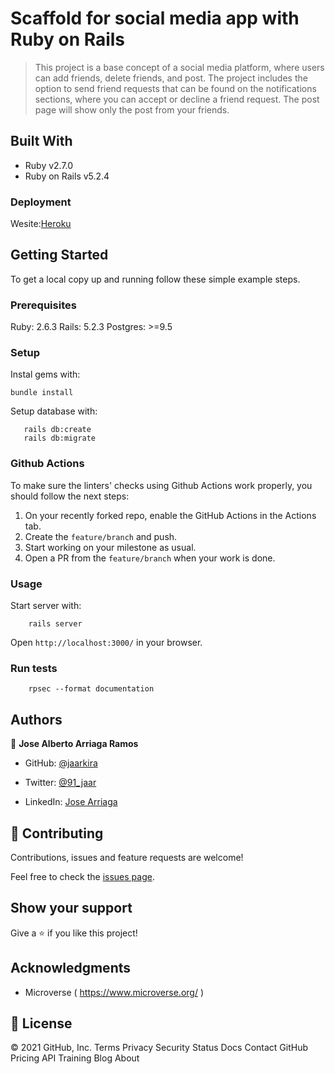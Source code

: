 # Scaffold for social media app with Ruby on Rails

> This project is a base concept of a social media platform, where users can add friends, delete friends, and post. The project includes the option to send friend requests that can be found on the notifications sections, where you can accept or decline a friend request. The post page will show only the post from your friends.

## Built With

- Ruby v2.7.0
- Ruby on Rails v5.2.4

### Deployment

Wesite:[Heroku](https://secret-plains-32456.herokuapp.com/)


## Getting Started

To get a local copy up and running follow these simple example steps.

### Prerequisites

Ruby: 2.6.3
Rails: 5.2.3
Postgres: >=9.5

### Setup

Instal gems with:

```
bundle install
```

Setup database with:

```
   rails db:create
   rails db:migrate
```

### Github Actions

To make sure the linters' checks using Github Actions work properly, you should follow the next steps:

1. On your recently forked repo, enable the GitHub Actions in the Actions tab.
2. Create the `feature/branch` and push.
3. Start working on your milestone as usual.
4. Open a PR from the `feature/branch` when your work is done.


### Usage

Start server with:

```
    rails server
```

Open `http://localhost:3000/` in your browser.

### Run tests

```
    rpsec --format documentation
```


## Authors

👤 **Jose Alberto Arriaga Ramos**

- GitHub: [@jaarkira](https://github.com/jaarkira )

- Twitter: [@91_jaar](https://twitter.com/91_jaar )

- LinkedIn: [Jose Arriaga](https://www.linkedin.com/in/jaar/)

## 🤝 Contributing

Contributions, issues and feature requests are welcome!

Feel free to check the [issues page](issues/).

## Show your support

Give a ⭐️ if you like this project!

## Acknowledgments

- Microverse ( https://www.microverse.org/ )

## 📝 License

© 2021 GitHub, Inc.
Terms
Privacy
Security
Status
Docs
Contact GitHub
Pricing
API
Training
Blog
About

